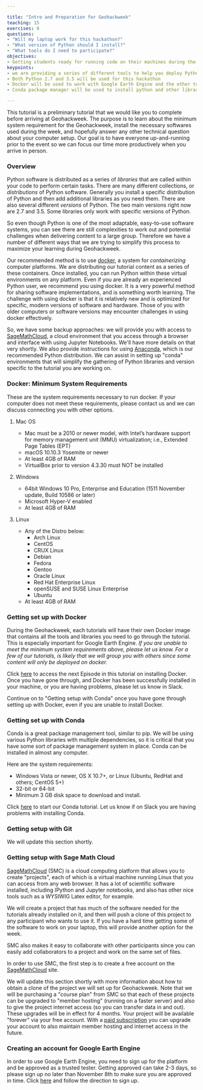 ```yaml
---

title: "Intro and Preparation for Geohackweek"
teaching: 15
exercises: 0
questions:
- "Will my laptop work for this hackathon?"
- "What version of Python should I install?"
- "What tools do I need to participate?"
objectives:
- Getting students ready for running code on their machines during the geohackweek
keypoints:
- we are providing a series of different tools to help you deploy Python efficiently during the hackathon
- Both Python 2.7 and 3.5 will be used for this hackathon
- Docker will be used to work with Google Earth Engine and the other tutorials
- Conda package manager will be used to install python and other libraries

---
```


This tutorial is a preliminary tutorial that we would like you to complete before arriving at Geohackweek. The purpose is to learn about the minimum system requirement for the Geohackweek, install the necessary softwares used during the week, and hopefully answer any other technical question about your computer setup. Our goal is to have everyone up-and-running prior to the event so we can focus our time more productively when you arrive in person.

### Overview

Python software is distributed as a series of _libraries_ that are called within your code to perform certain tasks. There are many different collections, or _distributions_ of Python software. Generally you install a specific distribution of Python and then add additional libraries as you need them. There are also several different _versions_ of Python. The two main versions right now are 2.7 and 3.5. Some libraries only work with specific versions of Python.

So even though Python is one of the most adaptable, easy-to-use software systems, you can see there are still complexities to work out and potential challenges when delivering content to a large group. Therefore we have a number of different ways that we are trying to simplify this process to maximize your learning during Geohackweek.

Our recommended method is to use [docker](https://www.docker.com/), a system for _containerizing_ computer platforms. We are distributing our tutorial content as a series of these containers. Once installed, you can run Python within these virtual environments on any platform. Even if you are already an experienced Python user, we recommend you using docker. It is a very powerful method for sharing software implementations, and is something worth learning. The challenge with using docker is that it is relatively new and is optimized for specific, modern versions of software and hardware. Those of you with older computers or software versions may encounter challenges in using docker effectively. 

So, we have some backup approaches: we will provide you with access to [SageMathCloud](https://cloud.sagemath.com), a cloud environment that you access through a browser and interface with using Jupyter Notebooks. We'll have more details on that very shortly. We also provide instructions for using [Anaconda](https://www.continuum.io), which is our recommended Python distribution. We can assist in setting up "conda" environments that will simplify the gathering of Python libraries and version specific to the tutorial you are working on.

### Docker: Minimum System Requirements

These are the system requirements necessary to run docker. If your computer does not meet these requirements, please contact us and we can discuss connecting you with other options.

1. Mac OS
    - Mac must be a 2010 or newer model, with Intel’s hardware support for 
    memory management unit (MMU) virtualization; i.e., Extended Page Tables (EPT)
    - macOS 10.10.3 Yosemite or newer
    - At least 4GB of RAM
    - VirtualBox prior to version 4.3.30 must NOT be installed

2. Windows
    - 64bit Windows 10 Pro, Enterprise and Education (1511 November update, Build 10586 or later)
    - Microsoft Hyper-V enabled
    - At least 4GB of RAM

3. Linux
    - Any of the Distro below:
        - Arch Linux
        - CentOS
        - CRUX Linux
        - Debian
        - Fedora
        - Gentoo
        - Oracle Linux
        - Red Hat Enterprise Linux
        - openSUSE and SUSE Linux Enterprise
        - Ubuntu
    - At least 4GB of RAM
       
### Getting set up with Docker

During the Geohackweek, each tutorials will have their own Docker image that 
contains all the tools and libraries you need to go through the tutorial. 
This is especially important for Google Earth Engine. *If you are unable to meet the 
minimum system requirements above, please let us know. For a few of our tutorials, 
is likely that we will group you with others since some content will only be deployed on docker.*

Click [here](https://geohackweek.github.io/preliminary/01-install-docker/) to access the next Episode in this tutorial on installing Docker. Once you have gone through, and Docker has been successfully installed in your machine, or you are having problems, please let us know in Slack.

Continue on to "Getting setup with Conda" once you have gone through setting up with Docker, even if you are unable to install Docker.

### Getting set up with Conda

Conda is a great package management tool, similar to pip. We will be using various
Python libraries with multiple dependencies, so it is critical that you have some sort of 
package management system in place. Conda can be installed in almost any computer.

Here are the system requirements:

- Windows Vista or newer, OS X 10.7+, or Linux (Ubuntu, RedHat and others; CentOS 5+)
- 32-bit or 64-bit
- Minimum 3 GB disk space to download and install.

Click [here](https://geohackweek.github.io/preliminary/02-conda-tutorial/) to start our Conda tutorial. Let us know if on Slack you are having problems with installing Conda.

### Getting setup with Git

We will update this section shortly.

### Getting setup with Sage Math Cloud

[SageMathCloud](https://cloud.sagemath.com) (SMC) is a cloud computing platform that allows you to create "projects", each of which is a virtual machine running Linux that you can access from any web browser. It has a lot of scientific software installed, including IPython and Jupyter notebooks, and also has other nice tools such as a WYSIWIG Latex editor, for example.

We will create a project that has much of the software needed for the tutorials already installed on it, and then will push a clone of this project to any participant who wants to use it.  If you have a hard time getting some of the software to work on your laptop, this will provide another option for the week.

SMC also makes it easy to collaborate with other participants since you can easily add collaborators to a project and work on the same set of files.

In order to use SMC, the first step is to create a free account on the [SageMathCloud](https://cloud.sagemath.com) site.

We will update this section shortly with more information about how to obtain a clone of the project we will set up for Geohackweek.  Note that we will be purchasing a "course plan" from SMC so that each of these projects can be upgraded to "member hosting" (running on a faster server) and also to give the project internet access (so you can transfer data in and out).  These upgrades will be in effect for 4 months.  Your project will be available "forever" via your free account.  With a [paid subscription](https://cloud.sagemath.com/policies/pricing.html) you can upgrade your account to also maintain member hosting and internet access in the future.

### Creating an account for Google Earth Engine
In order to use Google Earth Engine, you need to sign up for the platform 
and be approved as a trusted tester. Getting approved can take 2-3 days, 
so please sign up no later than November 8th to make sure you are approved in time. 
Click [here](https://geohackweek.github.io/GEE-Python-API/00%20-%20GEE%20Access/) and follow the direction to sign up.



